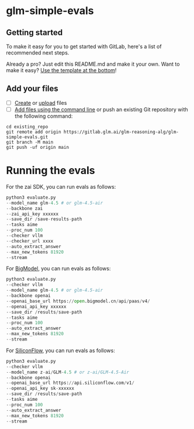 # glm-simple-evals


## Getting started

To make it easy for you to get started with GitLab, here's a list of recommended next steps.

Already a pro? Just edit this README.md and make it your own. Want to make it easy? [Use the template at the bottom](#editing-this-readme)!

## Add your files

- [ ] [Create](https://docs.gitlab.com/ee/user/project/repository/web_editor.html#create-a-file) or [upload](https://docs.gitlab.com/ee/user/project/repository/web_editor.html#upload-a-file) files
- [ ] [Add files using the command line](https://docs.gitlab.com/ee/gitlab-basics/add-file.html#add-a-file-using-the-command-line) or push an existing Git repository with the following command:

```
cd existing_repo
git remote add origin https://gitlab.glm.ai/glm-reasoning-alg/glm-simple-evals.git
git branch -M main
git push -uf origin main
```

# Running the evals

For the zai SDK, you can run evals as follows:
```python
python3 evaluate.py 
--model_name glm-4.5 # or glm-4.5-air
--backbone zai 
--zai_api_key xxxxxx
--save_dir /save-results-path 
--tasks aime 
--proc_num 100 
--checker vllm
--checker_url xxxx
--auto_extract_answer 
--max_new_tokens 81920 
--stream
```


For [BigModel](https://docs.bigmodel.cn/api-reference/%E6%A8%A1%E5%9E%8B-api/%E5%AF%B9%E8%AF%9D%E8%A1%A5%E5%85%A8), you can run evals as follows:

```python
python3 evaluate.py 
--checker vllm 
--model_name glm-4.5 # or glm-4.5-air
--backbone openai 
--openai_base_url https://open.bigmodel.cn/api/paas/v4/ 
--openai_api_key xxxxxx 
--save_dir /results/save-path 
--tasks aime 
--proc_num 100 
--auto_extract_answer 
--max_new_tokens 81920 
--stream
```

For [SiliconFlow](https://docs.siliconflow.com/en/api-reference/chat-completions/chat-completions), you can run evals as follows:

```python
python3 evaluate.py 
--checker vllm 
--model_name z-ai/GLM-4.5 # or z-ai/GLM-4.5-Air
--backbone openai 
--openai_base_url https://api.siliconflow.com/v1/
--openai_api_key sk-xxxxxx 
--save_dir /results/save-path 
--tasks aime 
--proc_num 100 
--auto_extract_answer 
--max_new_tokens 81920 
--stream
```

